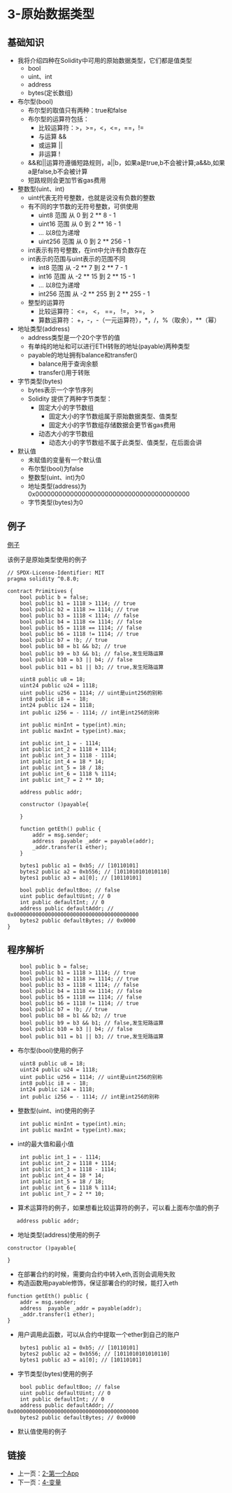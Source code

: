 # 3-原始数据类型

## 基础知识

* 我将介绍四种在Solidity中可用的原始数据类型，它们都是值类型
    * bool
    * uint、int
    * address
    * bytes(定长数组)
* 布尔型(bool)
    * 布尔型的取值只有两种：true和false
    * 布尔型的运算符包括：
        * 比较运算符：>，>=，<，<=，==，!=
        * 与运算 &&
        * 或运算 ||
        * 非运算 !
    * &&和||运算符遵循短路规则，a||b，如果a是true,b不会被计算;a&&b,如果a是false,b不会被计算
    * 短路规则会更加节省gas费用
* 整数型(uint、int)
    * uint代表无符号整数，也就是说没有负数的整数
    * 有不同的字节数的无符号整数，可供使用
        * uint8 范围 从 0 到 2 ** 8 - 1
        * uint16 范围 从 0 到 2 ** 16 - 1
        * ... 以8位为递增
        * uint256 范围 从 0 到 2 ** 256 - 1
    * int表示有符号整数，在int中允许有负数存在
    * int表示的范围与uint表示的范围不同
        * int8 范围 从 -2 ** 7 到 2 ** 7 - 1
        * int16 范围 从 -2 ** 15 到 2 ** 15 - 1
        * ... 以8位为递增
        * int256 范围 从 -2 ** 255 到 2 ** 255 - 1
    * 整型的运算符
        * 比较运算符： <=， <， ==， !=， >=， >
        * 算数运算符： +，-，-（一元运算符），*，/，%（取余），**（幂）
* 地址类型(address)
    * address类型是一个20个字节的值
    * 有单纯的地址和可以进行ETH转账的地址(payable)两种类型
    * payable的地址拥有balance和transfer()
        * balance用于查询余额
        * transfer()用于转账
* 字节类型(bytes)
    * bytes表示一个字节序列
    * Solidity 提供了两种字节类型：
        * 固定大小的字节数组
            * 固定大小的字节数组属于原始数据类型、值类型
            * 固定大小的字节数组存储数据会更节省gas费用
        * 动态大小的字节数组
            * 动态大小的字节数组不属于此类型、值类型，在后面会讲
* 默认值
    * 未赋值的变量有一个默认值
    * 布尔型(bool)为false
    * 整数型(uint、int)为0
    * 地址类型(address)为0x0000000000000000000000000000000000000000
    * 字节类型(bytes)为0

## 例子

[例子](./Primitives.sol)

该例子是原始类型使用的例子

```solidity
// SPDX-License-Identifier: MIT
pragma solidity ^0.8.0;

contract Primitives {
    bool public b = false;
    bool public b1 = 1118 > 1114; // true
    bool public b2 = 1118 >= 1114; // true
    bool public b3 = 1118 < 1114; // false
    bool public b4 = 1118 <= 1114; // false
    bool public b5 = 1118 == 1114; // false
    bool public b6 = 1118 != 1114; // true
    bool public b7 = !b; // true
    bool public b8 = b1 && b2; // true
    bool public b9 = b3 && b1; // false,发生短路运算
    bool public b10 = b3 || b4; // false
    bool public b11 = b1 || b3; // true,发生短路运算

    uint8 public u8 = 18;
    uint24 public u24 = 1118;
    uint public u256 = 1114; // uint是uint256的别称
    int8 public i8 = - 18;
    int24 public i24 = 1118;
    int public i256 = - 1114; // int是int256的别称

    int public minInt = type(int).min;
    int public maxInt = type(int).max;

    int public int_1 = - 1114;
    int public int_2 = 1118 + 1114;
    int public int_3 = 1118 - 1114;
    int public int_4 = 18 * 14;
    int public int_5 = 18 / 18;
    int public int_6 = 1118 % 1114;
    int public int_7 = 2 ** 10;

    address public addr;

    constructor ()payable{

    }

    function getEth() public {
        addr = msg.sender;
        address  payable _addr = payable(addr);
        _addr.transfer(1 ether);
    }

    bytes1 public a1 = 0xb5; // [10110101]
    bytes2 public a2 = 0xb556; // [1011010101010110]
    bytes1 public a3 = a1[0]; // [10110101]

    bool public defaultBoo; // false
    uint public defaultUint; // 0
    int public defaultInt; // 0
    address public defaultAddr; // 0x0000000000000000000000000000000000000000
    bytes2 public defaultBytes; // 0x0000
}
```

## 程序解析

```solidity
    bool public b = false;
    bool public b1 = 1118 > 1114; // true
    bool public b2 = 1118 >= 1114; // true
    bool public b3 = 1118 < 1114; // false
    bool public b4 = 1118 <= 1114; // false
    bool public b5 = 1118 == 1114; // false
    bool public b6 = 1118 != 1114; // true
    bool public b7 = !b; // true
    bool public b8 = b1 && b2; // true
    bool public b9 = b3 && b1; // false,发生短路运算
    bool public b10 = b3 || b4; // false
    bool public b11 = b1 || b3; // true,发生短路运算
```

* 布尔型(bool)使用的例子

```solidity
    uint8 public u8 = 18;
    uint24 public u24 = 1118;
    uint public u256 = 1114; // uint是uint256的别称
    int8 public i8 = - 18;
    int24 public i24 = 1118;
    int public i256 = - 1114; // int是int256的别称
```

* 整数型(uint、int)使用的例子

```solidity
    int public minInt = type(int).min;
    int public maxInt = type(int).max;
```

* int的最大值和最小值

```solidity
    int public int_1 = - 1114;
    int public int_2 = 1118 + 1114;
    int public int_3 = 1118 - 1114;
    int public int_4 = 18 * 14;
    int public int_5 = 18 / 18;
    int public int_6 = 1118 % 1114;
    int public int_7 = 2 ** 10;
```

* 算术运算符的例子，如果想看比较运算符的例子，可以看上面布尔值的例子

```solidity
   address public addr;
```

* 地址类型(address)使用的例子

```solidity
constructor ()payable{

}
```

* 在部署合约的时候，需要向合约中转入eth,否则会调用失败
* 构造函数用payable修饰，保证部署合约的时候，能打入eth

```solidity
function getEth() public {
    addr = msg.sender;
    address  payable _addr = payable(addr);
    _addr.transfer(1 ether);
}
```

* 用户调用此函数，可以从合约中提取一个ether到自己的账户

```solidity
    bytes1 public a1 = 0xb5; // [10110101]
    bytes2 public a2 = 0xb556; // [1011010101010110]
    bytes1 public a3 = a1[0]; // [10110101]
```

* 字节类型(bytes)使用的例子

```solidity
    bool public defaultBoo; // false
    uint public defaultUint; // 0
    int public defaultInt; // 0
    address public defaultAddr; // 0x0000000000000000000000000000000000000000
    bytes2 public defaultBytes; // 0x0000
```

* 默认值使用的例子

## 链接

* 上一页：[2-第一个App](../FirstApp/FirstApp.md)
* 下一页：[4-变量](../Variables/Variables.md)